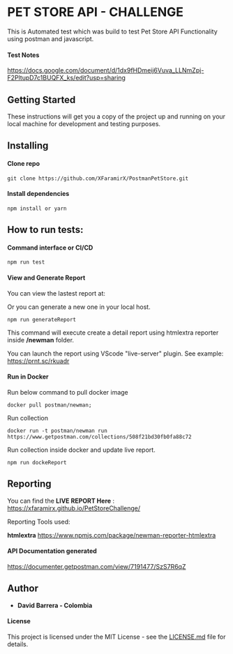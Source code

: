# PET STORE API - CHALLENGE

This is Automated test which was build to test Pet Store API Functionality using postman and javascript.

#### Test Notes

https://docs.google.com/document/d/1dx9fHDmeij6Vuva_LLNmZpj-F2PltupD7c1BUQFX_ks/edit?usp=sharing

## Getting Started

These instructions will get you a copy of the project up and running on your local machine for development and testing purposes.

## Installing

#### Clone repo

```
git clone https://github.com/XFaramirX/PostmanPetStore.git
```

#### Install dependencies

```
npm install or yarn
```

## How to run tests:

#### Command interface or CI/CD

```
npm run test
```

#### View and Generate Report

You can view the lastest report at:

Or you can generate a new one in your local host.

```
npm run generateReport
```

This command will execute create a detail report using htmlextra reporter inside **/newman** folder.

You can launch the report using VScode "live-server" plugin.
See example: https://prnt.sc/rkuadr

#### Run in Docker

Run below command to pull docker image

```
docker pull postman/newman;
```

Run collection

```
docker run -t postman/newman run https://www.getpostman.com/collections/508f21bd30fb0fa88c72
```

Run collection inside docker and update live report.

```
npm run dockeReport
```

## Reporting

You can find the **LIVE REPORT Here** : https://xfaramirx.github.io/PetStoreChallenge/

Reporting Tools used:

**htmlextra**
https://www.npmjs.com/package/newman-reporter-htmlextra

#### API Documentation generated

https://documenter.getpostman.com/view/7191477/SzS7R6qZ

## Author

- **David Barrera - Colombia**

#### License

This project is licensed under the MIT License - see the [LICENSE.md](LICENSE.md) file for details.
